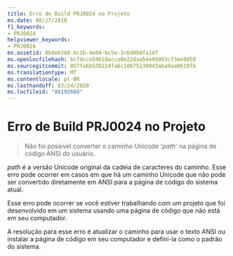 ```yaml
---
title: Erro de Build PRJ0024 no Projeto
ms.date: 08/27/2018
f1_keywords:
- PRJ0024
helpviewer_keywords:
- PRJ0024
ms.assetid: 8bde6368-6c1b-4e04-bc5e-3c6d0b8fa1d7
ms.openlocfilehash: bcfdcce54618acca0e22daa54e95083cf3ee9d50
ms.sourcegitcommit: 857fa6b530224fa6c18675138043aba9aa0619fb
ms.translationtype: MT
ms.contentlocale: pt-BR
ms.lasthandoff: 03/24/2020
ms.locfileid: "80192608"
---
```

# <a name="project-build-error-prj0024"></a>Erro de Build PRJ0024 no Projeto

> Não foi possível converter o caminho Unicode '*path*' na página de código ANSI do usuário.

*path* é a versão Unicode original da cadeia de caracteres do caminho. Esse erro pode ocorrer em casos em que há um caminho Unicode que não pode ser convertido diretamente em ANSI para a página de código do sistema atual.

Esse erro pode ocorrer se você estiver trabalhando com um projeto que foi desenvolvido em um sistema usando uma página de código que não está em seu computador.

A resolução para esse erro é atualizar o caminho para usar o texto ANSI ou instalar a página de código em seu computador e defini-la como o padrão do sistema.
